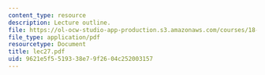 ```yaml
---
content_type: resource
description: Lecture outline.
file: https://ol-ocw-studio-app-production.s3.amazonaws.com/courses/18-443-statistics-for-applications-fall-2003/9621e5f5519338e79f2604c252003157_lec27.pdf
file_type: application/pdf
resourcetype: Document
title: lec27.pdf
uid: 9621e5f5-5193-38e7-9f26-04c252003157
---
```

